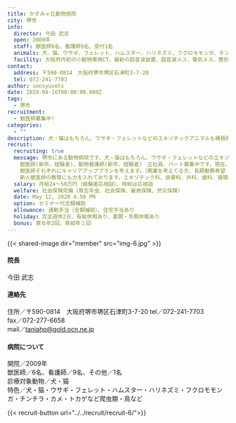 ```yaml
---
title: かすみヶ丘動物病院
city: 堺市
info:
  director: 今田 武志
  open: 2009年
  staff: 獣医師6名、看護師9名、受付1名
  animals: 犬、猫、ウサギ、フェレット、ハムスター、ハリネズミ、フクロモモンガ、チンチラ、カメ・トカゲなど爬虫類、鳥など
  facility: 大阪府内初の小動物専用CT、最新の超音波装置、超音波メス、電気メス、整形外科用機器、内視鏡など様々な最新機器があります。
contact:
  address: 〒590-0814　大阪府堺市堺区石津町3-7-20
  tel: 072-241-7703
author: sensyuvets
date: 2019-04-16T00:00:00.000Z
tags:
  - 堺市
recruitment:
  - 獣医師募集中!
categories:
  - ""
description: 犬・猫はもちろん、ウサギ・フェレットなどのエキゾチックアニマルも積極的に診療しております。エキゾチック科、皮膚科、外科、歯科、循環器科に力を入れています。小動物専用CTを導入しました。
recruit:
  recruiting: true
  message: 堺市にある動物病院です。犬・猫はもちろん、ウサギ・フェレットなどのエキゾチックアニマルも積極的に診療しております。エキゾチック科、皮膚科、外科、歯科、循環器科に力を入れています。小動物専用CTを導入しました。
    獣医師(新卒、経験者)、動物看護師(新卒、経験者)　正社員、パート募集中です。現在、獣医師6名、動物看護士8名で診療を行っております。
    獣医師それぞれにキャリアアッププランを考えます。（開業を考えてる方、長期勤務希望（副院長候補）、家庭との両立、プライベートも充実したい方など）（午前のみ、午後のみ、17時までなど）
    新人獣医師の教育にも力を入れております。エキゾチック科、皮膚科、外科、歯科、循環器科に力を入れています。小動物専用CTを導入しました。エキゾチック動物は近隣病院からの紹介症例も多数あります。
  salary: 月給24〜50万円（経験者応相談）、時給は応相談
  welfare: 社会保険完備（厚生年金、社会保険、雇用保険、労災保険）
  date: May 12, 2020 4:50 PM
  option: セミナー代全額補助
  allowance: 通勤⼿当（全額補助）、住宅手当あり
  holiday: 完全週休2日、有給休暇あり、夏期・冬期休暇あり
  bonus: 賞与年2回、昇給年１回
---
```


{{< shared-image dir="member" src="img-6.jpg" >}}

#### 院長
今田 武志

#### 連絡先
住所／〒590-0814　大阪府堺市堺区石津町3-7-20 
tel／072-241-7703  
fax／072-277-6658  
mail／taniahp@gold.ocn.ne.jp

#### 病院について
開院／2009年  
獣医師／6名、看護師／9名、その他／1名  
診療対象動物／犬・猫  
特色／犬・猫・ウサギ・フェレット・ハムスター・ハリネズミ・フクロモモンガ・チンチラ・カメ・トカゲなど爬虫類・鳥など

{{< recruit-button url="../../recruit/recruit-6/">}}